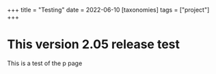+++
title = "Testing"
date = 2022-06-10
[taxonomies]
tags = ["project"]
+++


# This version 2.05 release test

This is a test of the p page
